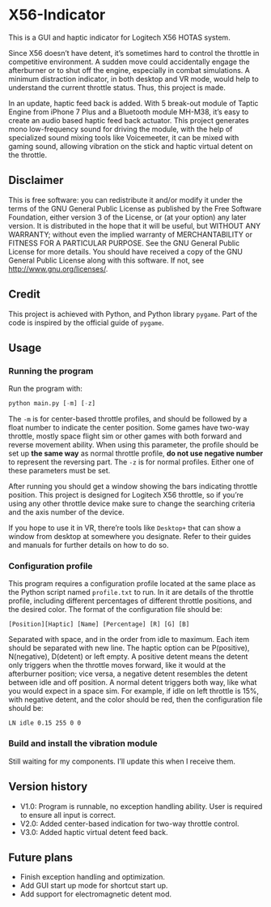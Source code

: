 # X56-Indicator

This is a GUI and haptic indicator for Logitech X56 HOTAS system.

Since X56 doesn’t have detent, it’s sometimes hard to control the throttle in competitive environment. A sudden move could accidentally engage the afterburner or to shut off the engine, especially in combat simulations. A minimum distraction indicator, in both desktop and VR mode, would help to understand the current throttle status. Thus, this project is made.

In an update, haptic feed back is added. With 5 break-out module of Taptic Engine from iPhone 7 Plus and a Bluetooth module MH-M38, it’s easy to create an audio based haptic feed back actuator. This project generates mono low-frequency sound for driving the module, with the help of specialized sound mixing tools like Voicemeeter, it can be mixed with gaming sound, allowing vibration on the stick and haptic virtual detent on the throttle.

## Disclaimer

This is free software: you can redistribute it and/or modify it under the terms of the GNU General Public License as published by the Free Software Foundation, either version 3 of the License, or (at your option) any later version. It is distributed in the hope that it will be useful, but WITHOUT ANY WARRANTY; without even the implied warranty of MERCHANTABILITY or FITNESS FOR A PARTICULAR PURPOSE.  See the GNU General Public License for more details. You should have received a copy of the GNU General Public License along with this software.  If not, see <http://www.gnu.org/licenses/>.

## Credit

This project is achieved with Python, and Python library ``pygame``. Part of the code is inspired by the official guide of ``pygame``.

## Usage

### Running the program

Run the program with:

```Python
python main.py [-m] [-z]
```

The ``-m`` is for center-based throttle profiles, and should be followed by a float number to indicate the center position. Some games have two-way throttle, mostly space flight sim or other games with both forward and reverse movement ability. When using this parameter, the profile should be set up **the same way** as normal throttle profile, **do not use negative number** to represent the reversing part. The ``-z`` is for normal profiles. Either one of these parameters must be set.

After running you should get a window showing the bars indicating throttle position. This project is designed for Logitech X56 throttle, so if you’re using any other throttle device make sure to change the searching criteria and the axis number of the device.

If you hope to use it in VR, there’re tools like ``Desktop+`` that can show a window from desktop at somewhere you designate. Refer to their guides and manuals for further details on how to do so.

### Configuration profile

This program requires a configuration profile located at the same place as the Python script named ``profile.txt`` to run. In it are details of the throttle profile, including different percentages of different throttle positions, and the desired color. The format of the configuration file should be:

```Config
[Position][Haptic] [Name] [Percentage] [R] [G] [B]
```

Separated with space, and in the order from idle to maximum. Each item should be separated with new line. The haptic option can be P(positive), N(negative), D(detent) or left empty. A positive detent means the detent only triggers when the throttle moves forward, like it would at the afterburner position; vice versa, a negative detent resembles the detent between idle and off position. A normal detent triggers both way, like what you would expect in a space sim. For example, if idle on left throttle is 15%, with negative detent, and the color should be red, then the configuration file should be:

```Config
LN idle 0.15 255 0 0
```

### Build and install the vibration module

Still waiting for my components. I’ll update this when I receive them.

## Version history

- V1.0: Program is runnable, no exception handling ability. User is required to ensure all input is correct.
- V2.0: Added center-based indication for two-way throttle control.
- V3.0: Added haptic virtual detent feed back.

## Future plans

- Finish exception handling and optimization.
- Add GUI start up mode for shortcut start up.
- Add support for electromagnetic detent mod.
